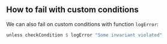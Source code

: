 ## How to fail with custom conditions

We can also fail on custom conditions with function `logError`:

```haskell
unless checkCondition $ logError "Some invariant violated"
```


